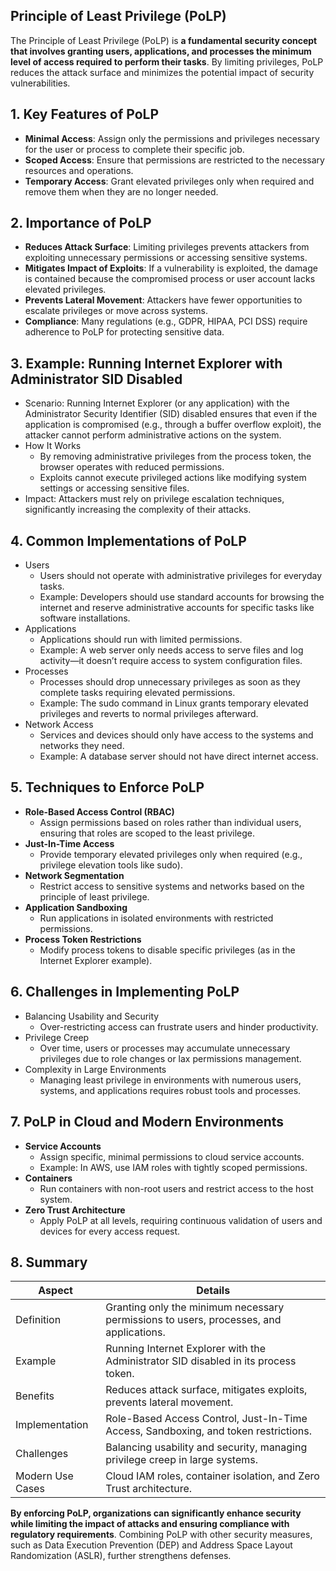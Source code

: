## Principle of Least Privilege (PoLP)
The Principle of Least Privilege (PoLP) is **a fundamental security concept that involves granting users, applications, and processes the minimum level of access required to perform their tasks**. By limiting privileges, PoLP reduces the attack surface and minimizes the potential impact of security vulnerabilities.

## 1. Key Features of PoLP
  - **Minimal Access**: Assign only the permissions and privileges necessary for the user or process to complete their specific job.
  - **Scoped Access**: Ensure that permissions are restricted to the necessary resources and operations.
  - **Temporary Access**: Grant elevated privileges only when required and remove them when they are no longer needed.

## 2. Importance of PoLP
  - **Reduces Attack Surface**: Limiting privileges prevents attackers from exploiting unnecessary permissions or accessing sensitive systems.
  - **Mitigates Impact of Exploits**: If a vulnerability is exploited, the damage is contained because the compromised process or user account lacks elevated privileges.
  - **Prevents Lateral Movement**: Attackers have fewer opportunities to escalate privileges or move across systems.
  - **Compliance**: Many regulations (e.g., GDPR, HIPAA, PCI DSS) require adherence to PoLP for protecting sensitive data.

## 3. Example: Running Internet Explorer with Administrator SID Disabled
  - Scenario: Running Internet Explorer (or any application) with the Administrator Security Identifier (SID) disabled ensures that even if the application is compromised (e.g., through a buffer overflow exploit), the attacker cannot perform administrative actions on the system.
  - How It Works
    - By removing administrative privileges from the process token, the browser operates with reduced permissions.
    - Exploits cannot execute privileged actions like modifying system settings or accessing sensitive files.
  - Impact: Attackers must rely on privilege escalation techniques, significantly increasing the complexity of their attacks.

## 4. Common Implementations of PoLP
  - Users
    - Users should not operate with administrative privileges for everyday tasks.
    - Example: Developers should use standard accounts for browsing the internet and reserve administrative accounts for specific tasks like software installations.
  - Applications
    - Applications should run with limited permissions.
    - Example: A web server only needs access to serve files and log activity—it doesn’t require access to system configuration files.
  - Processes
    - Processes should drop unnecessary privileges as soon as they complete tasks requiring elevated permissions.
    - Example: The sudo command in Linux grants temporary elevated privileges and reverts to normal privileges afterward.
  - Network Access
    - Services and devices should only have access to the systems and networks they need.
    - Example: A database server should not have direct internet access.

## 5. Techniques to Enforce PoLP
  - **Role-Based Access Control (RBAC)**
    - Assign permissions based on roles rather than individual users, ensuring that roles are scoped to the least privilege.
  - **Just-In-Time Access**
    - Provide temporary elevated privileges only when required (e.g., privilege elevation tools like sudo).
  - **Network Segmentation**
    - Restrict access to sensitive systems and networks based on the principle of least privilege.
  - **Application Sandboxing**
    - Run applications in isolated environments with restricted permissions.
  - **Process Token Restrictions**
    - Modify process tokens to disable specific privileges (as in the Internet Explorer example).

## 6. Challenges in Implementing PoLP
  - Balancing Usability and Security
    - Over-restricting access can frustrate users and hinder productivity.
  - Privilege Creep
    - Over time, users or processes may accumulate unnecessary privileges due to role changes or lax permissions management.
  - Complexity in Large Environments
    - Managing least privilege in environments with numerous users, systems, and applications requires robust tools and processes.

## 7. PoLP in Cloud and Modern Environments
  - **Service Accounts**
    - Assign specific, minimal permissions to cloud service accounts.
    - Example: In AWS, use IAM roles with tightly scoped permissions.
  - **Containers**
    - Run containers with non-root users and restrict access to the host system.
  - **Zero Trust Architecture**
    - Apply PoLP at all levels, requiring continuous validation of users and devices for every access request.

## 8. Summary

| Aspect | Details |
| ------ | ------- |
| Definition | Granting only the minimum necessary permissions to users, processes, and applications. |
| Example | Running Internet Explorer with the Administrator SID disabled in its process token. |
| Benefits | Reduces attack surface, mitigates exploits, prevents lateral movement. |
| Implementation | Role-Based Access Control, Just-In-Time Access, Sandboxing, and token restrictions. |
| Challenges | Balancing usability and security, managing privilege creep in large systems. |
| Modern Use Cases | Cloud IAM roles, container isolation, and Zero Trust architecture. |

**By enforcing PoLP, organizations can significantly enhance security while limiting the impact of attacks and ensuring compliance with regulatory requirements**. Combining PoLP with other security measures, such as Data Execution Prevention (DEP) and Address Space Layout Randomization (ASLR), further strengthens defenses.